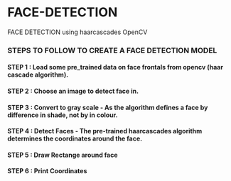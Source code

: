 # FACE-DETECTION
FACE DETECTION using haarcascades OpenCV

### STEPS TO FOLLOW TO CREATE A FACE DETECTION MODEL
#### STEP 1 : Load some pre_trained data on face frontals from opencv (haar cascade algorithm).
#### STEP 2 : Choose an image to detect face in.
#### STEP 3 : Convert to gray scale - As the algorithm defines a face by difference in shade, not by in colour.
#### STEP 4 : Detect Faces - The pre-trained haarcascades algorithm determines the coordinates around the face.
#### STEP 5 : Draw Rectange around face
#### STEP 6 : Print Coordinates

